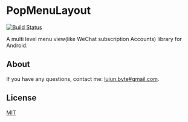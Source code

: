 # PopMenuLayout

[![Build Status](https://travis-ci.org/whilu/PopMenuLayout.svg)](https://travis-ci.org/whilu/PopMenuLayout)

A multi level menu view(like WeChat subscription Accounts) library for Android.

## About
If you have any questions, contact me: [lujun.byte#gmail.com](mailto:lujun.byte@gmail.com).

## License

[MIT](LICENSE)